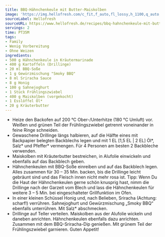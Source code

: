 ```yaml
---
title: BBQ-Hähnchenkeule mit Butter-Maiskolben
image: 'https://img.hellofresh.com/c_fit,f_auto,fl_lossy,h_1100,q_auto,w_2600/hellofresh_s3/image/bbq-hahnchenkeule-mit-butter-maiskolben-2691e0f9.jpg'
sourceLabel: Hellofresh
sourceURL: https://www.hellofresh.de/recipes/bbq-hahnchenkeule-mit-butter-maiskolben-61c0b61185ad6010687395b0
servings: 2
time: PT35M
tags:
- Family
- Wenig Vorbereitung
- Ohne Weizen
ingredients:
- 500 g Hähnchenkeule in Kräutermarinade
- 400 g Kartoffeln (Drillinge)
- 20 ml BBQ-Soße
- 1 g Gewürzmischung "Smoky BBQ"
- 8 ml Sriracha Sauce
- 8 g Honig
- 100 g Sahnejoghurt
- 1 Stück Frühlingszwiebel
- 400 g Maiskolben (vorgekocht)
- 1 Esslöffel Öl*
- 20 g Kräuterbutter
---
```


- Heize den Backofen auf 200 °C Ober-/Unterhitze (180 °C Umluft) vor. Weißen und grünen Teil der Frühlingszwiebel getrennt voneinander in feine Ringe schneiden.
- Gewaschene Drillinge längs halbieren, auf die Hälfte eines mit Backpapier belegten Backblechs legen und mit 1 EL [1,5 EL | 2 EL] Öl\*, Salz\* und Pfeffer\* vermengen. Für 4 Personen am besten 2 Backbleche verwenden.
- Maiskolben mit Kräuterbutter bestreichen, in Alufolie einwickeln und ebenfalls auf das Backblech geben.
- Hähnchenkeulen mit BBQ-Soße einreiben und auf das Backblech legen. Alles zusammen für 30 – 35 Min. backen, bis die Drillinge leicht gebräunt sind und das Fleisch innen nicht mehr rosa ist. Tipp: Wenn Du die Haut der Hähnchenkeulen gerne schön knusprig hast, nimm die Drillinge nach der Garzeit vom Blech und lass die Hähnchenkeulen für weitere 3 – 5 Min. bei eingeschalteter Grillfunktion im Ofen.
- In einer kleinen Schüssel Honig und, nach Belieben, Sriracha (Achtung: scharf!) verrühren. Sahnejoghurt und Gewürzmischung „Smoky BBQ“ ebenfalls unterrühren. Mit Salz\* abschmecken.
- Drillinge auf Teller verteilen. Maiskolben aus der Alufolie wickeln und daneben anrichten. Hähnchenkeulen ebenfalls dazu anrichten. Zusammen mit dem BBQ-Sriracha-Dip genießen. Mit grünem Teil der Frühlingszwiebel garnieren. Guten Appetit!
